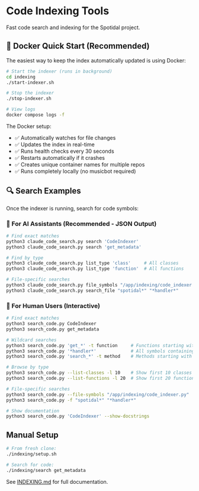 # Code Indexing Tools

Fast code search and indexing for the Spotidal project.

## 🐳 Docker Quick Start (Recommended)

The easiest way to keep the index automatically updated is using Docker:

```bash
# Start the indexer (runs in background)
cd indexing
./start-indexer.sh

# Stop the indexer
./stop-indexer.sh

# View logs
docker compose logs -f
```

The Docker setup:

- ✅ Automatically watches for file changes
- ✅ Updates the index in real-time
- ✅ Runs health checks every 30 seconds
- ✅ Restarts automatically if it crashes
- ✅ Creates unique container names for multiple repos
- ✅ Runs completely locally (no musicbot required)

## 🔍 Search Examples

Once the indexer is running, search for code symbols:

### 🤖 For AI Assistants (Recommended - JSON Output)

```bash
# Find exact matches
python3 claude_code_search.py search 'CodeIndexer'
python3 claude_code_search.py search 'get_metadata'

# Find by type
python3 claude_code_search.py list_type 'class'     # All classes
python3 claude_code_search.py list_type 'function'  # All functions

# File-specific searches
python3 claude_code_search.py file_symbols "/app/indexing/code_indexer.py"
python3 claude_code_search.py search_file "spotidal*" "*handler*"
```

### 👤 For Human Users (Interactive)

```bash
# Find exact matches
python3 search_code.py CodeIndexer
python3 search_code.py get_metadata

# Wildcard searches
python3 search_code.py 'get_*' -t function     # Functions starting with get_
python3 search_code.py '*handler*'             # All symbols containing 'handler'
python3 search_code.py 'search_*' -t method    # Methods starting with search_

# Browse by type
python3 search_code.py --list-classes -l 10    # Show first 10 classes
python3 search_code.py --list-functions -l 20  # Show first 20 functions

# File-specific searches
python3 search_code.py --file-symbols "/app/indexing/code_indexer.py"
python3 search_code.py -f "spotidal*" "*handler*"

# Show documentation
python3 search_code.py 'CodeIndexer' --show-docstrings
```

## Manual Setup

```bash
# From fresh clone:
./indexing/setup.sh

# Search for code:
./indexing/search get_metadata
```

See [INDEXING.md](INDEXING.md) for full documentation.
